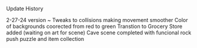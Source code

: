 Update History

2-27-24 version ~ Tweaks to collisions making movement smoother
                  Color of backgrounds coorected from red to green
                  Transtion to Grocery Store added (waiting on art for scene)
                  Cave scene completed with funcional rock push puzzle and item collection
